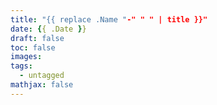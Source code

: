 ```yaml
---
title: "{{ replace .Name "-" " " | title }}"
date: {{ .Date }}
draft: false
toc: false
images:
tags:
  - untagged
mathjax: false
---
```


